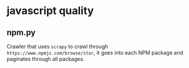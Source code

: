 # javascript quality


## npm.py
Crawler that uses `scrapy` to crawl through `https://www.npmjs.com/browse/star`, it goes into each NPM package and paginates through all packages.
